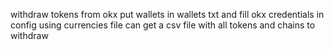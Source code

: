 withdraw tokens from okx 
put wallets in wallets txt and fill okx credentials in config
using currencies file can get a csv file with all tokens and chains to withdraw 
